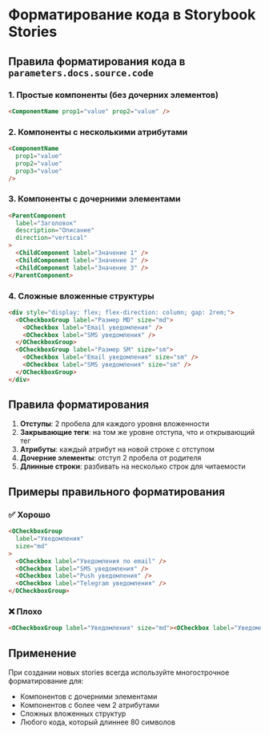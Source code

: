 # Форматирование кода в Storybook Stories

## Правила форматирования кода в `parameters.docs.source.code`

### 1. Простые компоненты (без дочерних элементов)
```html
<ComponentName prop1="value" prop2="value" />
```

### 2. Компоненты с несколькими атрибутами
```html
<ComponentName
  prop1="value"
  prop2="value"
  prop3="value"
/>
```

### 3. Компоненты с дочерними элементами
```html
<ParentComponent
  label="Заголовок"
  description="Описание"
  direction="vertical"
>
  <ChildComponent label="Значение 1" />
  <ChildComponent label="Значение 2" />
  <ChildComponent label="Значение 3" />
</ParentComponent>
```

### 4. Сложные вложенные структуры
```html
<div style="display: flex; flex-direction: column; gap: 2rem;">
  <OCheckboxGroup label="Размер MD" size="md">
    <OCheckbox label="Email уведомления" />
    <OCheckbox label="SMS уведомления" />
  </OCheckboxGroup>
  <OCheckboxGroup label="Размер SM" size="sm">
    <OCheckbox label="Email уведомления" size="sm" />
    <OCheckbox label="SMS уведомления" size="sm" />
  </OCheckboxGroup>
</div>
```

## Правила форматирования

1. **Отступы**: 2 пробела для каждого уровня вложенности
2. **Закрывающие теги**: на том же уровне отступа, что и открывающий тег
3. **Атрибуты**: каждый атрибут на новой строке с отступом
4. **Дочерние элементы**: отступ 2 пробела от родителя
5. **Длинные строки**: разбивать на несколько строк для читаемости

## Примеры правильного форматирования

### ✅ Хорошо
```html
<OCheckboxGroup
  label="Уведомления"
  size="md"
>
  <OCheckbox label="Уведомления по email" />
  <OCheckbox label="SMS уведомления" />
  <OCheckbox label="Push уведомления" />
  <OCheckbox label="Telegram уведомления" />
</OCheckboxGroup>
```

### ❌ Плохо
```html
<OCheckboxGroup label="Уведомления" size="md"><OCheckbox label="Уведомления по email" /><OCheckbox label="SMS уведомления" /><OCheckbox label="Push уведомления" /><OCheckbox label="Telegram уведомления" /></OCheckboxGroup>
```

## Применение

При создании новых stories всегда используйте многострочное форматирование для:
- Компонентов с дочерними элементами
- Компонентов с более чем 2 атрибутами
- Сложных вложенных структур
- Любого кода, который длиннее 80 символов
